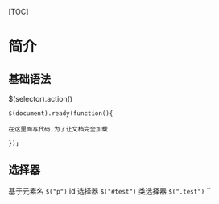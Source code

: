 [TOC]

# 简介

## 基础语法

$(selector).action()

```
$(document).ready(function(){

在这里面写代码,为了让文档完全加载

});
```

## 选择器

基于元素名
`$("p")`
id 选择器
`$("#test")`
类选择器
`$(".test")`
``
